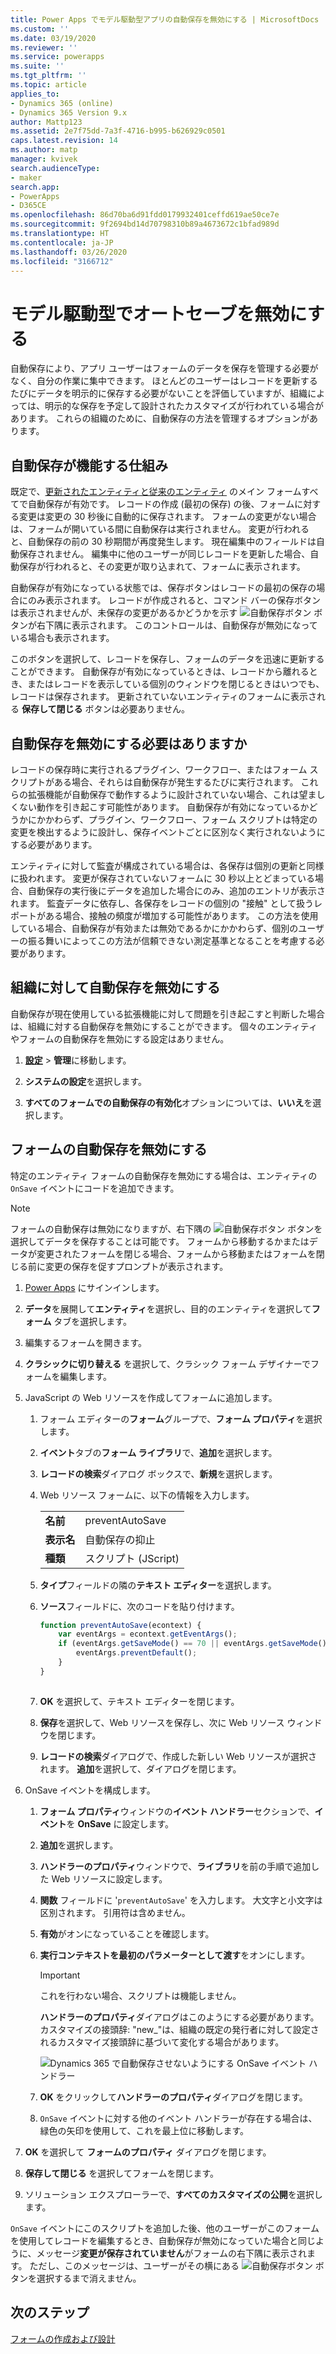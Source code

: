 ```yaml
---
title: Power Apps でモデル駆動型アプリの自動保存を無効にする | MicrosoftDocs
ms.custom: ''
ms.date: 03/19/2020
ms.reviewer: ''
ms.service: powerapps
ms.suite: ''
ms.tgt_pltfrm: ''
ms.topic: article
applies_to:
- Dynamics 365 (online)
- Dynamics 365 Version 9.x
author: Mattp123
ms.assetid: 2e7f75dd-7a3f-4716-b995-b626929c0501
caps.latest.revision: 14
ms.author: matp
manager: kvivek
search.audienceType:
- maker
search.app:
- PowerApps
- D365CE
ms.openlocfilehash: 86d70ba6d91fdd0179932401ceffd619ae50ce7e
ms.sourcegitcommit: 9f2694bd14d70798310b89a4673672c1bfad989d
ms.translationtype: HT
ms.contentlocale: ja-JP
ms.lasthandoff: 03/26/2020
ms.locfileid: "3166712"
---
```

# <a name="disable-auto-save-in-a-model-driven-app"></a>モデル駆動型でオートセーブを無効にする

自動保存により、アプリ ユーザーはフォームのデータを保存を管理する必要がなく、自分の作業に集中できます。 ほとんどのユーザーはレコードを更新するたびにデータを明示的に保存する必要がないことを評価していますが、組織によっては、明示的な保存を予定して設計されたカスタマイズが行われている場合があります。 これらの組織のために、自動保存の方法を管理するオプションがあります。  
  
<a name="BKMK_HowAutoSaveWorks"></a>   

## <a name="how-auto-save-works"></a>自動保存が機能する仕組み  
 既定で、[更新されたエンティティと従来のエンティティ](create-design-forms.md#updated-versus-classic-entities) のメイン フォームすべてで自動保存が有効です。 レコードの作成 (最初の保存) の後、フォームに対する変更は変更の 30 秒後に自動的に保存されます。 フォームの変更がない場合は、フォームが開いている間に自動保存は実行されません。 変更が行われると、自動保存の前の 30 秒期間が再度発生します。 現在編集中のフィールドは自動保存されません。 編集中に他のユーザーが同じレコードを更新した場合、自動保存が行われると、その変更が取り込まれて、フォームに表示されます。  
  
 自動保存が有効になっている状態では、保存ボタンはレコードの最初の保存の場合にのみ表示されます。 レコードが作成されると、コマンド バーの保存ボタンは表示されませんが、未保存の変更があるかどうかを示す ![自動保存ボタン](media/auto-save-icon.png "自動保存ボタン") ボタンが右下隅に表示されます。 このコントロールは、自動保存が無効になっている場合も表示されます。  
  
 このボタンを選択して、レコードを保存し、フォームのデータを迅速に更新することができます。 自動保存が有効になっているときは、レコードから離れるとき、またはレコードを表示している個別のウィンドウを閉じるときはいつでも、レコードは保存されます。 更新されていないエンティティのフォームに表示される **保存して閉じる** ボタンは必要ありません。  
  
<a name="BKMK_AutoSave"></a>   
## <a name="should-you-disable-auto-save"></a>自動保存を無効にする必要はありますか  
 レコードの保存時に実行されるプラグイン、ワークフロー、またはフォーム スクリプトがある場合、それらは自動保存が発生するたびに実行されます。 これらの拡張機能が自動保存で動作するように設計されていない場合、これは望ましくない動作を引き起こす可能性があります。 自動保存が有効になっているかどうかにかかわらず、プラグイン、ワークフロー、フォーム スクリプトは特定の変更を検出するように設計し、保存イベントごとに区別なく実行されないようにする必要があります。  
  
 エンティティに対して監査が構成されている場合は、各保存は個別の更新と同様に扱われます。 変更が保存されていないフォームに 30 秒以上とどまっている場合、自動保存の実行後にデータを追加した場合にのみ、追加のエントリが表示されます。 監査データに依存し、各保存をレコードの個別の "接触" として扱うレポートがある場合、接触の頻度が増加する可能性があります。 この方法を使用している場合、自動保存が有効または無効であるかにかかわらず、個別のユーザーの振る舞いによってこの方法が信頼できない測定基準となることを考慮する必要があります。  
  
<a name="BKMK_DisableAutoSaveOrg"></a>   
## <a name="disable-auto-save-for-the-organization"></a>組織に対して自動保存を無効にする  
 自動保存が現在使用している拡張機能に対して問題を引き起こすと判断した場合は、組織に対する自動保存を無効にすることができます。 個々のエンティティやフォームの自動保存を無効にする設定はありません。  
  
1. **[設定](advanced-navigation.md#settings)** > **管理**に移動します。  
  
2.  **システムの設定**を選択します。  
  
3.  **すべてのフォームでの自動保存の有効化**オプションについては、**いいえ**を選択します。  
  
<a name="BKMK_DisalbleAutoSaveForm"></a>   
## <a name="disable-auto-save-for-a-form"></a>フォームの自動保存を無効にする  
 特定のエンティティ フォームの自動保存を無効にする場合は、エンティティの `OnSave` イベントにコードを追加できます。  
  
> [!NOTE]
>  フォームの自動保存は無効になりますが、右下隅の ![自動保存ボタン](media/auto-save-icon.png "自動保存ボタン") ボタンを選択してデータを保存することは可能です。 フォームから移動するかまたはデータが変更されたフォームを閉じる場合、フォームから移動またはフォームを閉じる前に変更の保存を促すプロンプトが表示されます。  
  
1.  [Power Apps](https://make.powerapps.com/?utm_source=padocs&utm_medium=linkinadoc&utm_campaign=referralsfromdoc) にサインインします。  

2.  **データ**を展開して**エンティティ**を選択し、目的のエンティティを選択して**フォーム** タブを選択します。  
  
3.  編集するフォームを開きます。

4.  **クラシックに切り替える** を選択して、クラシック フォーム デザイナーでフォームを編集します。
  
5.  JavaScript の Web リソースを作成してフォームに追加します。  
  
    1.  フォーム エディターの**フォーム**グループで、**フォーム プロパティ**を選択します。  
  
    2.  **イベント**タブの**フォーム ライブラリ**で、**追加**を選択します。  
  
    3.  **レコードの検索**ダイアログ ボックスで、**新規**を選択します。  
  
    4.  Web リソース フォームに、以下の情報を入力します。  
  
        |||  
        |-|-|  
        |**名前**|preventAutoSave|  
        |**表示名**|自動保存の抑止|  
        |**種類**|スクリプト (JScript)|  
  
    5.  **タイプ**フィールドの隣の**テキスト エディター**を選択します。  
  
    6.  **ソース**フィールドに、次のコードを貼り付けます。  
  
        ```javascript  
        function preventAutoSave(econtext) {  
            var eventArgs = econtext.getEventArgs();  
            if (eventArgs.getSaveMode() == 70 || eventArgs.getSaveMode() == 2) {  
                eventArgs.preventDefault();  
            }  
        }  
  
        ```  
  
    7.  **OK** を選択して、テキスト エディターを閉じます。  
  
    8.  **保存**を選択して、Web リソースを保存し、次に Web リソース ウィンドウを閉じます。  
  
    9. **レコードの検索**ダイアログで、作成した新しい Web リソースが選択されます。 **追加**を選択して、ダイアログを閉じます。  
  
6.  OnSave イベントを構成します。  
  
    1.  **フォーム プロパティ**ウィンドウの**イベント ハンドラー**セクションで、**イベント**を **OnSave** に設定します。  
  
    2.  **追加**を選択します。  
  
    3.  **ハンドラーのプロパティ**ウィンドウで、**ライブラリ**を前の手順で追加した Web リソースに設定します。  
  
    4.  **関数** フィールドに '`preventAutoSave`' を入力します。 大文字と小文字は区別されます。 引用符は含めません。  
  
    5.  **有効**がオンになっていることを確認します。  
  
    6.  **実行コンテキストを最初のパラメーターとして渡す**をオンにします。  
  
        > [!IMPORTANT]
        >  これを行わない場合、スクリプトは機能しません。  
  
         **ハンドラーのプロパティ**ダイアログはこのようにする必要があります。 カスタマイズの接頭辞: "new_"は、組織の既定の発行者に対して設定されるカスタマイズ接頭辞に基づいて変化する場合があります。  
  
         ![Dynamics 365 で自動保存させないようにする OnSave イベント ハンドラー](media/prevent-auto-save-script.png "Dynamics 365 で自動保存させないようにする OnSave イベント ハンドラー")  
  
    7.  **OK** をクリックして**ハンドラーのプロパティ**ダイアログを閉じます。  
  
    8.  `OnSave` イベントに対する他のイベント ハンドラーが存在する場合は、緑色の矢印を使用して、これを最上位に移動します。  
  
7. **OK** を選択して **フォームのプロパティ** ダイアログを閉じます。  
  
8. **保存して閉じる** を選択してフォームを閉じます。  
  
9. ソリューション エクスプローラーで、**すべてのカスタマイズの公開**を選択します。  
  
 `OnSave` イベントにこのスクリプトを追加した後、他のユーザーがこのフォームを使用してレコードを編集するとき、自動保存が無効になっていた場合と同じように、メッセージ**変更が保存されていません**がフォームの右下隅に表示されます。 ただし、このメッセージは、ユーザーがその横にある ![自動保存ボタン](media/auto-save-icon.png "自動保存ボタン") ボタンを選択するまで消えません。  
  
## <a name="next-steps"></a>次のステップ  
 [フォームの作成および設計](create-design-forms.md)      

 
